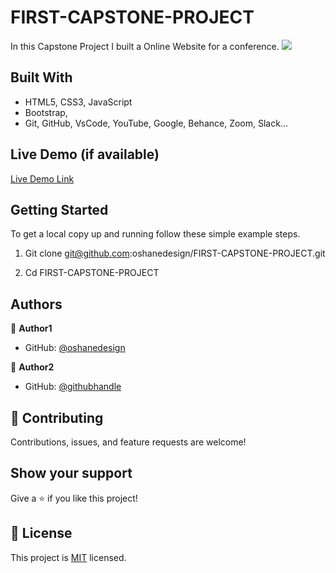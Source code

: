 # FIRST-CAPSTONE-PROJECT
In this Capstone Project I built a Online Website for a conference. 
![](https://img.shields.io/badge/Microverse-blueviolet)

## Built With

- HTML5, CSS3, JavaScript
- Bootstrap,
- Git, GitHub, VsCode, YouTube, Google, Behance, Zoom, Slack...

## Live Demo (if available)

[Live Demo Link](https://oshanedesign.github.io/FIRST-CAPSTONE-PROJECT/)


## Getting Started

To get a local copy up and running follow these simple example steps.

1. Git clone git@github.com:oshanedesign/FIRST-CAPSTONE-PROJECT.git

2. Cd FIRST-CAPSTONE-PROJECT


## Authors

👤 **Author1**

- GitHub: [@oshanedesign](https://github.com/oshanedesign)

👤 **Author2**

- GitHub: [@githubhandle](pending)

## 🤝 Contributing

Contributions, issues, and feature requests are welcome!


## Show your support

Give a ⭐️ if you like this project!


## 📝 License

This project is [MIT](./MIT.md) licensed.
